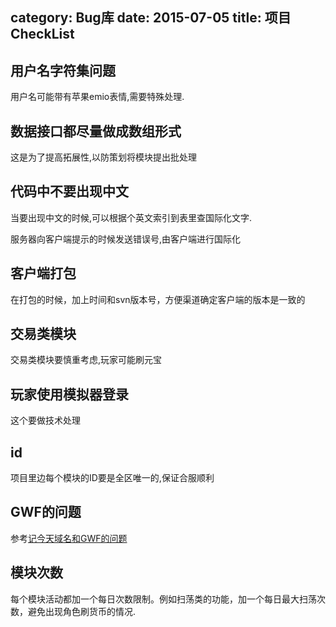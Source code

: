 category: Bug库
date: 2015-07-05
title: 项目CheckList
---

## 用户名字符集问题 
用户名可能带有苹果emio表情,需要特殊处理.

## 数据接口都尽量做成数组形式
这是为了提高拓展性,以防策划将模块提出批处理

## 代码中不要出现中文
当要出现中文的时候,可以根据个英文索引到表里查国际化文字.

服务器向客户端提示的时候发送错误号,由客户端进行国际化

## 客户端打包
在打包的时候，加上时间和svn版本号，方便渠道确定客户端的版本是一致的

## 交易类模块
交易类模块要慎重考虑,玩家可能刷元宝

## 玩家使用模拟器登录
这个要做技术处理

## id
项目里边每个模块的ID要是全区唯一的,保证合服顺利

## GWF的问题
参考[记今天域名和GWF的问题](http://blog.zhukunqian.com/?p=1377)

## 模块次数
每个模块活动都加一个每日次数限制。例如扫荡类的功能，加一个每日最大扫荡次数，避免出现角色刷货币的情况.